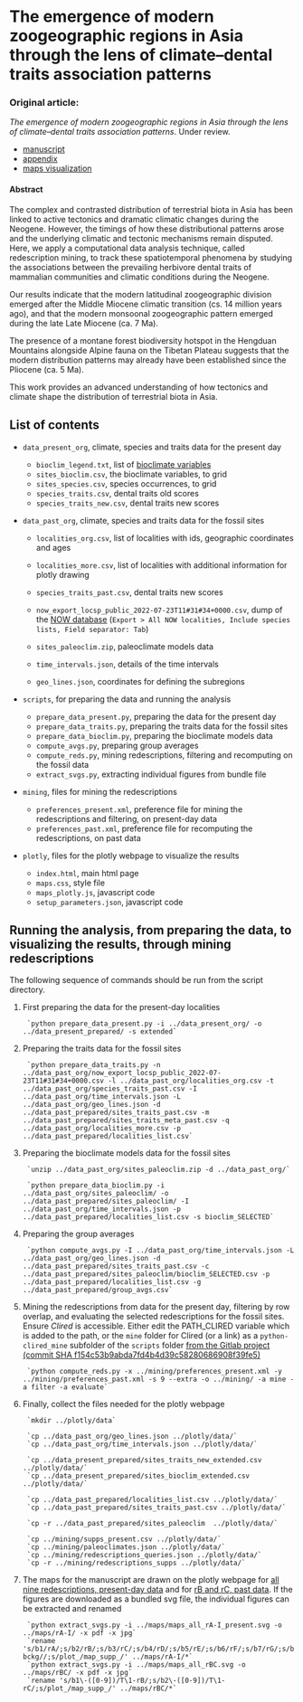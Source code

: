 # The emergence of modern zoogeographic regions in Asia through the lens of climate–dental traits association patterns

### Original article:
*The emergence of modern zoogeographic regions in Asia through the lens of climate–dental traits association patterns*. Under review.

- [manuscript](./manuscript.pdf)
- [appendix](./appendix.pdf)
- [maps visualization](https://zliobaite.github.io/redescription-asia-neogene/)

#### Abstract
The complex and contrasted distribution of terrestrial biota in Asia has been linked to active tectonics and dramatic climatic changes during the Neogene.
However, the timings of how these distributional patterns arose and the underlying climatic and tectonic mechanisms remain disputed. 
Here, we apply a computational data analysis technique, called redescription mining, to track these spatiotemporal phenomena by studying the associations between the prevailing herbivore dental traits of mammalian communities and climatic conditions during the Neogene. 

Our results indicate that the modern latitudinal zoogeographic division emerged after the Middle Miocene climatic transition (cs. 14 million years ago), and that the modern monsoonal zoogeographic pattern emerged during the late Late Miocene (ca. 7 Ma).

The presence of a montane forest biodiversity hotspot in the Hengduan Mountains alongside Alpine fauna on the Tibetan Plateau suggests that the modern distribution patterns may already have been established since the Pliocene (ca. 5 Ma).

This work provides an advanced understanding of how tectonics and climate shape the distribution of terrestrial biota in Asia.


## List of contents

- `data_present_org`, climate, species and traits data for the present day

    - `bioclim_legend.txt`, list of [bioclimate variables](https://worldclim.org/data/bioclim.html)
    - `sites_bioclim.csv`, the bioclimate variables, to grid
    - `sites_species.csv`, species occurrences, to grid
    - `species_traits.csv`, dental traits old scores
    - `species_traits_new.csv`, dental traits new scores

- `data_past_org`, climate, species and traits data for the fossil sites

    - `localities_org.csv`, list of localities with ids, geographic coordinates and ages
    - `localities_more.csv`, list of localities with additional information for plotly drawing
    - `species_traits_past.csv`, dental traits new scores
    - `now_export_locsp_public_2022-07-23T11#31#34+0000.csv`, dump of the [NOW database](https://nowdatabase.luomus.fi/locality_list.php) (`Export > All NOW localities, Include species lists, Field separator: Tab`)

    - `sites_paleoclim.zip`, paleoclimate models data
    
    - `time_intervals.json`, details of the time intervals
    - `geo_lines.json`, coordinates for defining the subregions


- `scripts`, for preparing the data and running the analysis

    - `prepare_data_present.py`, preparing the data for the present day
    - `prepare_data_traits.py`, preparing the traits data for the fossil sites
    - `prepare_data_bioclim.py`, preparing the bioclimate models data
    - `compute_avgs.py`, preparing group averages
    - `compute_reds.py`, mining redescriptions, filtering and recomputing on the fossil data 
    - `extract_svgs.py`, extracting individual figures from bundle file

- `mining`, files for mining the redescriptions

    - `preferences_present.xml`, preference file for mining the redescriptions and filtering, on present-day data
    - `preferences_past.xml`, preference file for recomputing the redescriptions, on past data

- `plotly`, files for the plotly webpage to visualize the results
    - `index.html`, main html page
    - `maps.css`, style file
    - `maps_plotly.js`, javascript code
    - `setup_parameters.json`, javascript code


## Running the analysis, from preparing the data, to visualizing the results, through mining redescriptions

The following sequence of commands should be run from the script directory.

1. First preparing the data for the present-day localities

        `python prepare_data_present.py -i ../data_present_org/ -o ../data_present_prepared/ -s extended`

2. Preparing the traits data for the fossil sites

        `python prepare_data_traits.py -n ../data_past_org/now_export_locsp_public_2022-07-23T11#31#34+0000.csv -l ../data_past_org/localities_org.csv -t ../data_past_org/species_traits_past.csv -I ../data_past_org/time_intervals.json -L ../data_past_org/geo_lines.json -d ../data_past_prepared/sites_traits_past.csv -m ../data_past_prepared/sites_traits_meta_past.csv -q ../data_past_org/localities_more.csv -p ../data_past_prepared/localities_list.csv`

3. Preparing the bioclimate models data for the fossil sites

        `unzip ../data_past_org/sites_paleoclim.zip -d ../data_past_org/`

        `python prepare_data_bioclim.py -i ../data_past_org/sites_paleoclim/ -o ../data_past_prepared/sites_paleoclim/ -I ../data_past_org/time_intervals.json -p ../data_past_prepared/localities_list.csv -s bioclim_SELECTED`

4. Preparing the group averages

        `python compute_avgs.py -I ../data_past_org/time_intervals.json -L ../data_past_org/geo_lines.json -d ../data_past_prepared/sites_traits_past.csv -c ../data_past_prepared/sites_paleoclim/bioclim_SELECTED.csv -p ../data_past_prepared/localities_list.csv -g ../data_past_prepared/group_avgs.csv`

5. Mining the redescriptions from data for the present day, filtering by row overlap, and evaluating the selected redescriptions for the fossil sites. 
Ensure *Clired* is accessible. Either edit the PATH_CLIRED variable which is added to the path, or the `mine` folder for Clired (or a link) as a `python-clired_mine` subfolder of the `scripts` folder [from the Gitlab project (commit SHA f154c53b9abda7fd4b4d39c58280686908f39fe5)](https://gitlab.inria.fr/egalbrun/siren/-/tree/master/python-siren/blocks/mine)

        `python compute_reds.py -x ../mining/preferences_present.xml -y ../mining/preferences_past.xml -s 9 --extra -o ../mining/ -a mine -a filter -a evaluate`

6. Finally, collect the files needed for the plotly webpage

        `mkdir ../plotly/data`

        `cp ../data_past_org/geo_lines.json ../plotly/data/`
        `cp ../data_past_org/time_intervals.json ../plotly/data/`

        `cp ../data_present_prepared/sites_traits_new_extended.csv ../plotly/data/`
        `cp ../data_present_prepared/sites_bioclim_extended.csv ../plotly/data/`

        `cp ../data_past_prepared/localities_list.csv ../plotly/data/`
        `cp ../data_past_prepared/sites_traits_past.csv ../plotly/data/`

        `cp -r ../data_past_prepared/sites_paleoclim  ../plotly/data/`

        `cp ../mining/supps_present.csv ../plotly/data/`
        `cp ../mining/paleoclimates.json ../plotly/data/`
        `cp ../mining/redescriptions_queries.json ../plotly/data/`
        `cp -r ../mining/redescriptions_supps ../plotly/data/`
           
7. The maps for the manuscript are drawn on the plotly webpage for [all nine redescriptions, present-day data](index.html?b1__var_color=rA&b1__opacity_bckg=1&b2__var_color=rB&b2__opacity_bckg=1&b3__var_color=rC&b3__opacity_bckg=1&b4__var_color=rD&b4__opacity_bckg=1&b5__var_color=rE&b5__opacity_bckg=1&b6__var_color=rF&b6__opacity_bckg=1&b7__var_color=rG&b7__opacity_bckg=1&b8__var_color=rH&b8__opacity_bckg=1&b9__var_color=rI&b9__opacity_bckg=1) and for [rB and rC, past data](index.html?b1__var_color=rB&b2__var_color=rC). If the figures are downloaded as a bundled svg file, the individual figures can be extracted and renamed

        `python extract_svgs.py -i ../maps/maps_all_rA-I_present.svg -o ../maps/rA-I/ -x pdf -x jpg`
        `rename 's/b1/rA/;s/b2/rB/;s/b3/rC/;s/b4/rD/;s/b5/rE/;s/b6/rF/;s/b7/rG/;s/b8/rH/;s/b9/rI/;s/\-bckg//;s/plot_/map_supp_/' ../maps/rA-I/*`
        `python extract_svgs.py -i ../maps/maps_all_rBC.svg -o ../maps/rBC/ -x pdf -x jpg`
        `rename 's/b1\-([0-9])/T\1-rB/;s/b2\-([0-9])/T\1-rC/;s/plot_/map_supp_/' ../maps/rBC/*`

